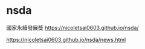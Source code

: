 # nsda
國家永續發展獎
https://nicoletsai0603.github.io/nsda/

https://nicoletsai0603.github.io/nsda/news.html
